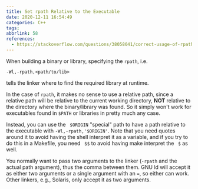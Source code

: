 ```yaml
---
title: Set rpath Relative to the Executable
date: 2020-12-11 16:54:49
categories: C++
tags:
abbrlink: 58
references:
  - https://stackoverflow.com/questions/38058041/correct-usage-of-rpath-relative-vs-absolute
---
```

When building a binary or library, specifying the `rpath`, i.e.

```
-Wl,-rpath,<path/to/lib>
```

tells the linker where to find the required library at runtime.

In the case of `rpath`, it makes no sense to use a relative path, since a relative path will be relative to the current working directory, **NOT** relative to the directory where the binary/library was found. So it simply won't work for executables found in `$PATH` or libraries in pretty much any case.

Instead, you can use the ` $ORIGIN` "special" path to have a path relative to the executable with `-Wl,-rpath,'$ORIGIN'`. Note that you need quotes around it to avoid having the shell interpret it as a variable, and if you try to do this in a Makefile, you need ` $$` to avoid having make interpret the ` $` as well.

You normally want to pass two arguments to the linker (`-rpath` and the actual path argument), thus the comma between them. GNU ld will accept it as either two arguments or a single argument with an `=`, so either can work. Other linkers, e.g., Solaris, only accept it as two arguments.
